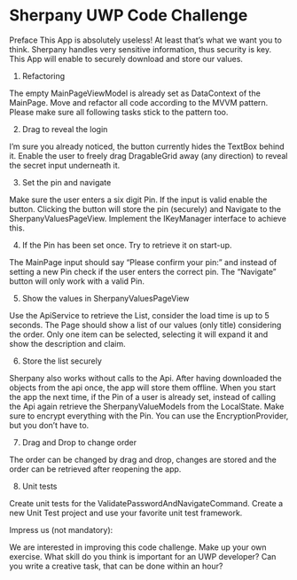 # Sherpany UWP Code Challenge
Preface
This App is absolutely useless! At least that’s what we want you to think. Sherpany handles very sensitive information, thus security is key. This App will enable to securely download and store our values.

1. Refactoring

The empty MainPageViewModel is already set as DataContext of the MainPage. Move and refactor all code according to the MVVM pattern. Please make sure all following tasks stick to the pattern too.

2. Drag to reveal the login

I’m sure you already noticed, the button currently hides the TextBox behind it. Enable the user to freely drag DragableGrid away (any direction) to reveal the secret input underneath it.

3. Set the pin and navigate

Make sure the user enters a six digit Pin. If the input is valid enable the button. Clicking the button will store the pin (securely) and Navigate to the SherpanyValuesPageView. Implement the IKeyManager interface to achieve this.

4. If the Pin has been set once. Try to retrieve it on start-up.

The MainPage input should say “Please confirm your pin:” and instead of setting a new Pin check if the user enters the correct pin. The “Navigate” button will only work with a valid Pin.

5. Show the values in SherpanyValuesPageView

Use the ApiService to retrieve the List, consider the load time is up to 5 seconds.
The Page should show a list of our values (only title) considering the order. Only one item can be selected, selecting it will expand it and show the description and claim.

6. Store the list securely

Sherpany also works without calls to the Api. After having downloaded the objects from the api once, the app will store them offline. When you start the app the next time, if the Pin of a user is already set, instead of calling the Api again retrieve the SherpanyValueModels from the LocalState. Make sure to encrypt everything with the Pin. You can use the EncryptionProvider, but you don’t have to.

7. Drag and Drop to change order

The order can be changed by drag and drop, changes are stored and the order can be retrieved after reopening the app.


8. Unit tests

Create unit tests for the ValidatePasswordAndNavigateCommand. Create a new Unit Test project and use your favorite unit test framework.



Impress us (not mandatory):

We are interested in improving this code challenge. Make up your own exercise. What skill do you think is important for an UWP developer? Can you write a creative task, that can be done within an hour?
